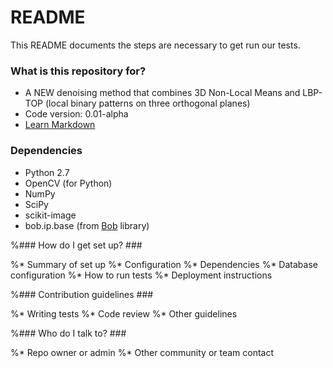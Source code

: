 # README #

This README documents the steps are necessary to get run our tests.

### What is this repository for? ###

* A NEW denoising method that combines 3D Non-Local Means and LBP-TOP (local binary patterns on three orthogonal planes)
* Code version: 0.01-alpha
* [Learn Markdown](https://bitbucket.org/tutorials/markdowndemo)

### Dependencies ###

* Python 2.7
* OpenCV (for Python)
* NumPy
* SciPy
* scikit-image
* bob.ip.base (from [Bob](https://www.idiap.ch/software/bob/docs/releases/last/sphinx/html/index.html) library)

%### How do I get set up? ###

%* Summary of set up
%* Configuration
%* Dependencies
%* Database configuration
%* How to run tests
%* Deployment instructions

%### Contribution guidelines ###

%* Writing tests
%* Code review
%* Other guidelines

%### Who do I talk to? ###

%* Repo owner or admin
%* Other community or team contact
